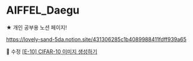 # AIFFEL_Daegu

★ 개인 공부용 노션 페이지!

https://lovely-sand-5da.notion.site/431306285c1b4089988411fdff939a65


💌 수정 [[E-10] CIFAR-10 이미지 생성하기](https://nbviewer.org/github/Seona056/AIFFEL_Daegu/blob/main/%5BE-10%5D%20CIFAR-10%20%EC%9D%B4%EB%AF%B8%EC%A7%80%20%EC%83%9D%EC%84%B1%ED%95%98%EA%B8%B0.ipynb)
